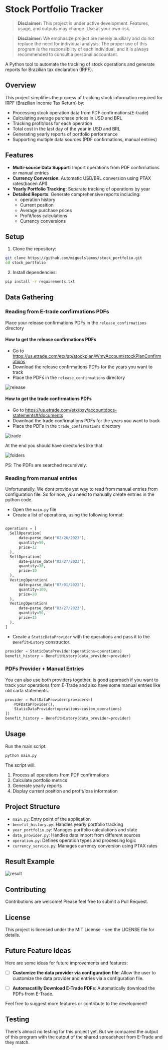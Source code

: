 # Stock Portfolio Tracker

> **Disclaimer:** This project is under active development. Features, usage, and outputs may change. Use at your own risk.

> **Disclaimer:** We emphasize project are merely auxiliary and do not replace the need for individual analysis. The proper use of this program is the responsibility of each individual, and it is always recommended to consult a personal accountant.

A Python tool to automate the tracking of stock operations and generate reports for Brazilian tax declaration (IRPF).

## Overview

This project simplifies the process of tracking stock information required for IRPF (Brazilian Income Tax Return) by:

- Processing stock operation data from PDF confirmations(E-trade)
- Calculating average purchase prices in USD and BRL
- Tracking profit/loss for each operation
- Total cost in the last day of the year in USD and BRL
- Generating yearly reports of portfolio performance
- Supporting multiple data sources (PDF confirmations, manual entries)

## Features

- **Multi-source Data Support**: Import operations from PDF confirmations or manual entries
- **Currency Conversion**: Automatic USD/BRL conversion using PTAX rates(bacen API)
- **Yearly Portfolio Tracking**: Separate tracking of operations by year
- **Detailed Reports**: Generate comprehensive reports including:
  - operation history
  - Current position
  - Average purchase prices
  - Profit/loss calculations
  - Currency conversions

## Setup

1. Clone the repository:
```bash
git clone https://github.com/miguelslemos/stock_portfolio.git
cd stock_portfolio
```

2. Install dependencies:
```bash
pip install -r requirements.txt
```

## Data Gathering

### Reading from E-trade confirmations PDFs
Place your release confirmations PDFs in the `release_confirmations` directory

#### How to get the release confirmations PDFs

- Go to https://us.etrade.com/etx/sp/stockplan/#/myAccount/stockPlanConfirmations
- Download the release confirmations PDFs for the years you want to track
- Place the PDFs in the `release_confirmations` directory

![release](./docs/gif/download-release-confirmation.gif)


#### How to get the trade confirmations PDFs

- Go to https://us.etrade.com/etx/pxy/accountdocs-statements#/documents
- Download the trade confirmations PDFs for the years you want to track
- Place the PDFs in the `trade_confirmations` directory

![trade](./docs/gif/download-trade-confirmation.gif)

At the end you should have directories like that:

![folders](./docs/img/folders.png)

PS: The PDFs are searched recursively.

### Reading from manual entries
Unfortunatelly, We dont provide yet way to read from manual entries from configuration file. So for now, you need to manually create entries in the python code.

- Open the `main.py` file
- Create a list of operations, using the following format:
```python

operations = [
  SellOperation(
      date=parse_date("02/26/2023"),
      quantity=50,
      price=12
  ),
  SellOperation(
      date=parse_date("02/27/2023"),
      quantity=30,
      price=10
  ),             
  VestingOperation(
      date=parse_date("07/01/2023"),
      quantity=100,
      price=20
  ),
  VestingOperation(
      date=parse_date("03/27/2023"),
      quantity=50,
      price=15
  ),      
]
```
- Create a `StaticDataProvider` with the operations and pass it to the `BenefitHistory` constructor.

```python
provider = StaticDataProvider(operations=operations)
benefit_history = BenefitHistory(data_provider=provider)
```

### PDFs Provider + Manual Entries

You can also use both providers together. Is good approach if you want to track your operations from E-Trade and also have some manual entries like old carta statements.
```python
provider = MultDataProvider(providers=[
    PDFDataProvider(),
    StaticDataProvider(operations=custom_operations)
])
benefit_history = BenefitHistory(data_provider=provider)
```

## Usage

Run the main script:
```bash
python main.py
```

The script will:
1. Process all operations from PDF confirmations
2. Calculate portfolio metrics
3. Generate yearly reports
4. Display current position and profit/loss information

## Project Structure

- `main.py`: Entry point of the application
- `benefit_history.py`: Handles yearly portfolio tracking
- `year_portfolio.py`: Manages portfolio calculations and state
- `data_provider.py`: Handles data import from different sources
- `operation.py`: Defines operation types and processing logic
- `currency_service.py`: Manages currency conversion using PTAX rates

## Result Example

![result](./docs/img/output.png)

## Contributing

Contributions are welcome! Please feel free to submit a Pull Request.

## License

This project is licensed under the MIT License - see the LICENSE file for details. 


## Future Feature Ideas

Here are some ideas for future improvements and features:

- [ ] **Customize the data provider via configuration file**: Allow the user to customize the data provider and entries via a configuration file.
- [ ] **Automacatilly Download E-Trade PDFs**: Automatically download the PDFs from E-Trade.


Feel free to suggest more features or contribute to the development!

## Testing

There's almost no testing for this project yet. But we compared the output of this program with the output of the shared spreadsheet from E-Trade and they match. 


